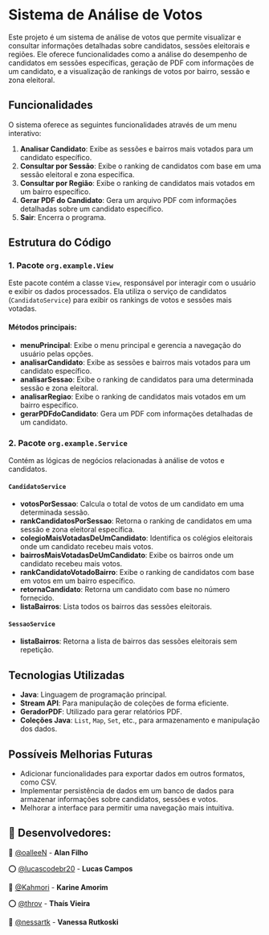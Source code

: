 # Sistema de Análise de Votos

Este projeto é um sistema de análise de votos que permite visualizar e consultar informações detalhadas sobre candidatos, sessões eleitorais e regiões. Ele oferece funcionalidades como a análise do desempenho de candidatos em sessões específicas, geração de PDF com informações de um candidato, e a visualização de rankings de votos por bairro, sessão e zona eleitoral.

## Funcionalidades

O sistema oferece as seguintes funcionalidades através de um menu interativo:

1. **Analisar Candidato**: Exibe as sessões e bairros mais votados para um candidato específico.
2. **Consultar por Sessão**: Exibe o ranking de candidatos com base em uma sessão eleitoral e zona específica.
3. **Consultar por Região**: Exibe o ranking de candidatos mais votados em um bairro específico.
4. **Gerar PDF do Candidato**: Gera um arquivo PDF com informações detalhadas sobre um candidato específico.
5. **Sair**: Encerra o programa.

## Estrutura do Código

### 1. **Pacote `org.example.View`**

Este pacote contém a classe `View`, responsável por interagir com o usuário e exibir os dados processados. Ela utiliza o serviço de candidatos (`CandidatoService`) para exibir os rankings de votos e sessões mais votadas.

#### Métodos principais:
- **menuPrincipal**: Exibe o menu principal e gerencia a navegação do usuário pelas opções.
- **analisarCandidato**: Exibe as sessões e bairros mais votados para um candidato específico.
- **analisarSessao**: Exibe o ranking de candidatos para uma determinada sessão e zona eleitoral.
- **analisarRegiao**: Exibe o ranking de candidatos mais votados em um bairro específico.
- **gerarPDFdoCandidato**: Gera um PDF com informações detalhadas de um candidato.

### 2. **Pacote `org.example.Service`**

Contém as lógicas de negócios relacionadas à análise de votos e candidatos.

#### `CandidatoService`
- **votosPorSessao**: Calcula o total de votos de um candidato em uma determinada sessão.
- **rankCandidatosPorSessao**: Retorna o ranking de candidatos em uma sessão e zona eleitoral específica.
- **colegioMaisVotadasDeUmCandidato**: Identifica os colégios eleitorais onde um candidato recebeu mais votos.
- **bairrosMaisVotadasDeUmCandidato**: Exibe os bairros onde um candidato recebeu mais votos.
- **rankCandidatoVotadoBairro**: Exibe o ranking de candidatos com base em votos em um bairro específico.
- **retornaCandidato**: Retorna um candidato com base no número fornecido.
- **listaBairros**: Lista todos os bairros das sessões eleitorais.

#### `SessaoService`
- **listaBairros**: Retorna a lista de bairros das sessões eleitorais sem repetição.

## Tecnologias Utilizadas

- **Java**: Linguagem de programação principal.
- **Stream API**: Para manipulação de coleções de forma eficiente.
- **GeradorPDF**: Utilizado para gerar relatórios PDF.
- **Coleções Java**: `List`, `Map`, `Set`, etc., para armazenamento e manipulação dos dados.
  
## Possíveis Melhorias Futuras

- Adicionar funcionalidades para exportar dados em outros formatos, como CSV.
- Implementar persistência de dados em um banco de dados para armazenar informações sobre candidatos, sessões e votos.
- Melhorar a interface para permitir uma navegação mais intuitiva.

## 🙋 Desenvolvedores:

🔴 [@oalleeN](https://github.com/oalleeN) - **Alan Filho**

⭕  [@lucascodebr20](https://github.com/lucascodebr20) - **Lucas Campos**

🔴 [@Kahmori](https://github.com/Kahmori) - **Karine Amorim**

⭕  [@throv](https://github.com/throv) - **Thaís Vieira**

🔴 [@nessartk](https://github.com/nessartk) - **Vanessa Rutkoski**
